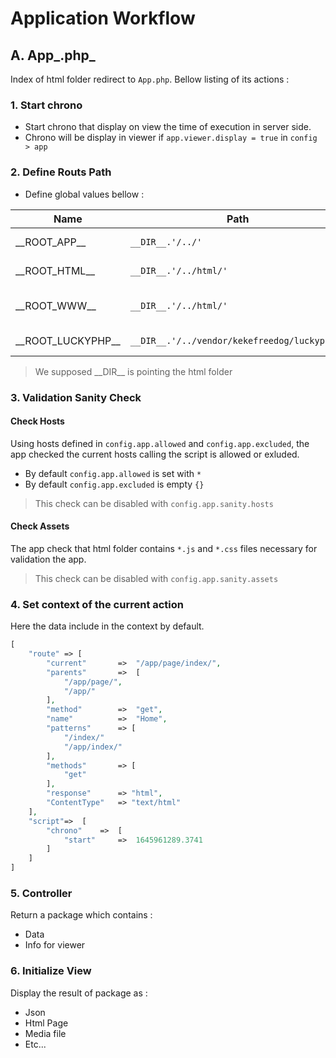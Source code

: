 # Application Workflow

## A. App_.php_

Index of html folder redirect to `App.php`. Bellow listing of its actions :

### 1. Start chrono

- Start chrono that display on view the time of execution in server side.
- Chrono will be display in viewer if `app.viewer.display = true` in `config > app` 

### 2. Define Routs Path

- Define global values bellow :

| Name | Path | Description |
|-|-|-|
| \_\_ROOT_APP\_\_ | `__DIR__.'/../'` | Root of the app |
| \_\_ROOT_HTML\_\_ | `__DIR__.'/../html/'` | Root of the html |
| \_\_ROOT_WWW\_\_ | `__DIR__.'/../html/'` | Root of the html (alternative) |
| \_\_ROOT_LUCKYPHP\_\_ | `__DIR__.'/../vendor/kekefreedog/luckyphp/'` | Root of the framework |

> We supposed \_\_DIR\_\_ is pointing the html folder

### 3. Validation Sanity Check

#### **Check Hosts**

Using hosts defined in `config.app.allowed` and `config.app.excluded`, the app checked the current hosts calling the script is allowed or exluded.

- By default `config.app.allowed` is set with `*`
- By default `config.app.excluded` is empty `{}`

> This check can be disabled with `config.app.sanity.hosts`

#### **Check Assets**

The app check that html folder contains `*.js` and `*.css` files necessary for validation the app.

> This check can be disabled with `config.app.sanity.assets`

### 4. Set context of the current action

Here the data include in the context by default.
```php
[
    "route" => [
        "current"       =>  "/app/page/index/",
        "parents"       =>  [
            "/app/page/",
            "/app/"
        ],
        "method"        =>  "get",
        "name"          =>  "Home",
        "patterns"      => [
            "/index/"
            "/app/index/"
        ],
        "methods"       => [
            "get"
        ],
        "response"      => "html",
        "ContentType"   => "text/html"
    ],
    "script"=>  [
        "chrono"    =>  [
            "start"     =>  1645961289.3741
        ]
    ]
]
```

### 5. Controller

Return a package which contains :
- Data
- Info for viewer

### 6. Initialize View

Display the result of package as :
- Json
- Html Page
- Media file
- Etc... 